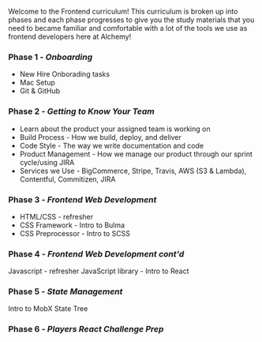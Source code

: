 Welcome to the Frontend curriculum!  This curriculum is broken up into phases and each phase progresses to give you the study materials that you need to became familiar and comfortable with a lot of the tools we use as frontend developers here at Alchemy!  

### Phase 1 - *Onboarding*
* New Hire Onborading tasks
* Mac Setup
* Git & GitHub 

### Phase 2 - *Getting to Know Your Team*
* Learn about the product your assigned team is working on 
* Build Process - How we build, deploy, and deliver
* Code Style - The way we write documentation and code
* Product Management - How we manage our product through our sprint cycle/using JIRA
* Services we Use - BigCommerce, Stripe, Travis, AWS (S3 & Lambda), Contentful, Commitizen, JIRA 

### Phase 3 - *Frontend Web Development*
* HTML/CSS - refresher
* CSS Framework - Intro to Bulma
* CSS Preprocessor - Intro to SCSS

### Phase 4 - *Frontend Web Development cont'd*
Javascript - refresher
JavaScript library - Intro to React

### Phase 5 - *State Management*
Intro to MobX State Tree

### Phase 6 - *Players React Challenge Prep*
